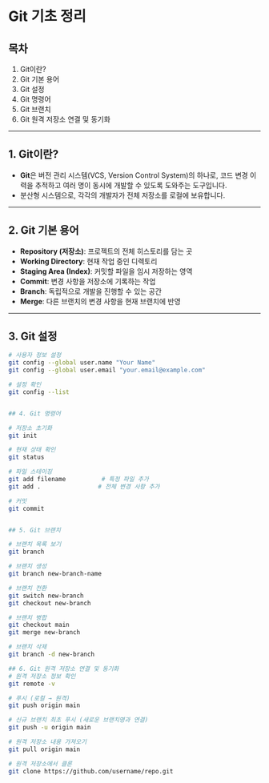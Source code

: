 # Git 기초 정리

## 목차
1. Git이란?
2. Git 기본 용어
3. Git 설정
4. Git 명령어
5. Git 브랜치
6. Git 원격 저장소 연결 및 동기화


---

## 1. Git이란?
- **Git**은 버전 관리 시스템(VCS, Version Control System)의 하나로, 코드 변경 이력을 추적하고 여러 명이 동시에 개발할 수 있도록 도와주는 도구입니다.
- 분산형 시스템으로, 각각의 개발자가 전체 저장소를 로컬에 보유합니다.

---


## 2. Git 기본 용어
- **Repository (저장소)**: 프로젝트의 전체 히스토리를 담는 곳
- **Working Directory**: 현재 작업 중인 디렉토리
- **Staging Area (Index)**: 커밋할 파일을 임시 저장하는 영역
- **Commit**: 변경 사항을 저장소에 기록하는 작업
- **Branch**: 독립적으로 개발을 진행할 수 있는 공간
- **Merge**: 다른 브랜치의 변경 사항을 현재 브랜치에 반영

---

## 3. Git 설정
```bash
# 사용자 정보 설정
git config --global user.name "Your Name"
git config --global user.email "your.email@example.com"

# 설정 확인
git config --list


## 4. Git 명령어 

# 저장소 초기화
git init

# 현재 상태 확인
git status

# 파일 스테이징
git add filename          # 특정 파일 추가
git add .                # 전체 변경 사항 추가

# 커밋
git commit 


## 5. Git 브랜치 

# 브랜치 목록 보기
git branch

# 브랜치 생성
git branch new-branch-name

# 브랜치 전환
git switch new-branch
git checkout new-branch

# 브랜치 병합
git checkout main
git merge new-branch

# 브랜치 삭제
git branch -d new-branch

## 6. Git 원격 저장소 연결 및 동기화
# 원격 저장소 정보 확인
git remote -v

# 푸시 (로컬 → 원격)
git push origin main

# 신규 브랜치 최초 푸시 (새로운 브랜치명과 연결)
git push -u origin main

# 원격 저장소 내용 가져오기
git pull origin main

# 원격 저장소에서 클론
git clone https://github.com/username/repo.git




